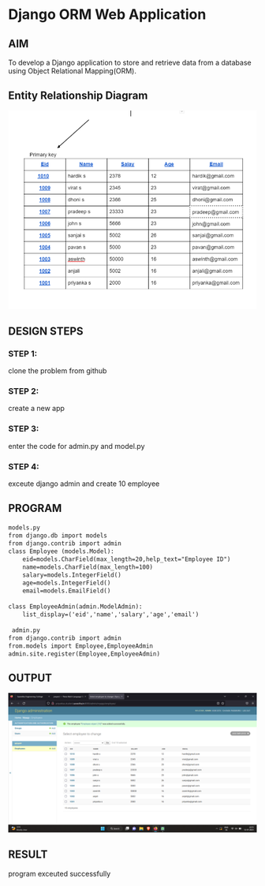 # Django ORM Web Application

## AIM
To develop a Django application to store and retrieve data from a database using Object Relational Mapping(ORM).

## Entity Relationship Diagram

![Entity Relationship Diagram](./ER.png)

## DESIGN STEPS

### STEP 1:
clone the problem from github

### STEP 2:
create a new app

### STEP 3:
enter the code for admin.py and model.py
### STEP 4:
exceute django admin and create 10 employee


## PROGRAM

```
models.py
from django.db import models
from django.contrib import admin
class Employee (models.Model):
    eid=models.CharField(max_length=20,help_text="Employee ID")
    name=models.CharField(max_length=100)
    salary=models.IntegerField()
    age=models.IntegerField()
    email=models.EmailField()

class EmployeeAdmin(admin.ModelAdmin):
    list_display=('eid','name','salary','age','email')

 admin.py
from django.contrib import admin
from.models import Employee,EmployeeAdmin
admin.site.register(Employee,EmployeeAdmin)
```

## OUTPUT

![OUTPUT](./in.png)


## RESULT
program exceuted successfully
